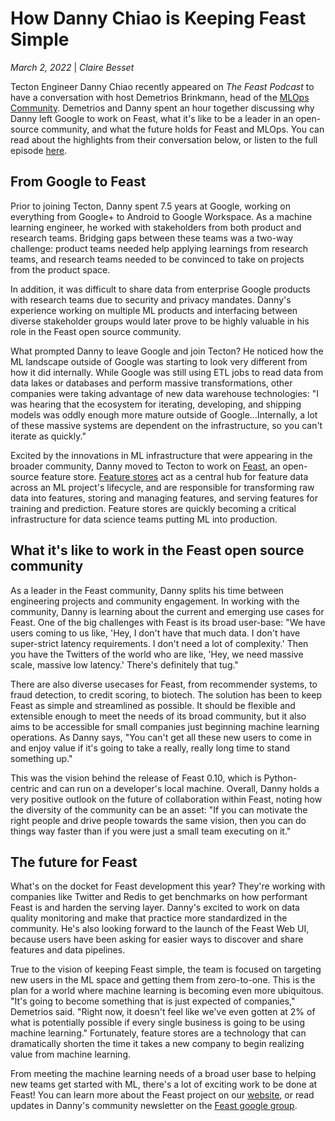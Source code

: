 # How Danny Chiao is Keeping Feast Simple

*March 2, 2022* | *Claire Besset*

Tecton Engineer Danny Chiao recently appeared on *The Feast Podcast* to have a conversation with host Demetrios Brinkmann, head of the [MLOps Community](https://mlops.community). Demetrios and Danny spent an hour together discussing why Danny left Google to work on Feast, what it's like to be a leader in an open-source community, and what the future holds for Feast and MLOps. You can read about the highlights from their conversation below, or listen to the full episode [here](https://anchor.fm/featurestore).

## From Google to Feast

Prior to joining Tecton, Danny spent 7.5 years at Google, working on everything from Google+ to Android to Google Workspace. As a machine learning engineer, he worked with stakeholders from both product and research teams. Bridging gaps between these teams was a two-way challenge: product teams needed help applying learnings from research teams, and research teams needed to be convinced to take on projects from the product space.

In addition, it was difficult to share data from enterprise Google products with research teams due to security and privacy mandates. Danny's experience working on multiple ML products and interfacing between diverse stakeholder groups would later prove to be highly valuable in his role in the Feast open source community.

What prompted Danny to leave Google and join Tecton? He noticed how the ML landscape outside of Google was starting to look very different from how it did internally. While Google was still using ETL jobs to read data from data lakes or databases and perform massive transformations, other companies were taking advantage of new data warehouse technologies: "I was hearing that the ecosystem for iterating, developing, and shipping models was oddly enough more mature outside of Google…Internally, a lot of these massive systems are dependent on the infrastructure, so you can't iterate as quickly."

Excited by the innovations in ML infrastructure that were appearing in the broader community, Danny moved to Tecton to work on [Feast](https://www.tecton.ai/blog/feast-announcement/), an open-source feature store. [Feature stores](https://www.tecton.ai/blog/what-is-a-feature-store/) act as a central hub for feature data across an ML project's lifecycle, and are responsible for transforming raw data into features, storing and managing features, and serving features for training and prediction. Feature stores are quickly becoming a critical infrastructure for data science teams putting ML into production.

## What it's like to work in the Feast open source community

As a leader in the Feast community, Danny splits his time between engineering projects and community engagement. In working with the community, Danny is learning about the current and emerging use cases for Feast. One of the big challenges with Feast is its broad user-base: "We have users coming to us like, 'Hey, I don't have that much data. I don't have super-strict latency requirements. I don't need a lot of complexity.' Then you have the Twitters of the world who are like, 'Hey, we need massive scale, massive low latency.' There's definitely that tug."

There are also diverse usecases for Feast, from recommender systems, to fraud detection, to credit scoring, to biotech. The solution has been to keep Feast as simple and streamlined as possible. It should be flexible and extensible enough to meet the needs of its broad community, but it also aims to be accessible for small companies just beginning machine learning operations. As Danny says, "You can't get all these new users to come in and enjoy value if it's going to take a really, really long time to stand something up."

This was the vision behind the release of Feast 0.10, which is Python-centric and can run on a developer's local machine. Overall, Danny holds a very positive outlook on the future of collaboration within Feast, noting how the diversity of the community can be an asset: "If you can motivate the right people and drive people towards the same vision, then you can do things way faster than if you were just a small team executing on it."

## The future for Feast

What's on the docket for Feast development this year? They're working with companies like Twitter and Redis to get benchmarks on how performant Feast is and harden the serving layer. Danny's excited to work on data quality monitoring and make that practice more standardized in the community. He's also looking forward to the launch of the Feast Web UI, because users have been asking for easier ways to discover and share features and data pipelines.

True to the vision of keeping Feast simple, the team is focused on targeting new users in the ML space and getting them from zero-to-one. This is the plan for a world where machine learning is becoming even more ubiquitous. "It's going to become something that is just expected of companies," Demetrios said. "Right now, it doesn't feel like we've even gotten at 2% of what is potentially possible if every single business is going to be using machine learning." Fortunately, feature stores are a technology that can dramatically shorten the time it takes a new company to begin realizing value from machine learning.

From meeting the machine learning needs of a broad user base to helping new teams get started with ML, there's a lot of exciting work to be done at Feast! You can learn more about the Feast project on our [website](https://www.tecton.ai/feast/), or read updates in Danny's community newsletter on the [Feast google group](https://groups.google.com/g/feast-dev/).
